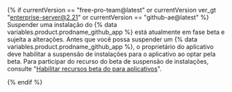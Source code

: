 {% if currentVersion == "free-pro-team@latest" or currentVersion ver_gt "enterprise-server@2.21" or currentVersion == "github-ae@latest" %}
Suspender uma
instalação do {% data variables.product.prodname_github_app %} está atualmente em fase beta e sujeita a alterações. Antes que você possa suspender um {% data variables.product.prodname_github_app %}, o proprietário do aplicativo deve habilitar a suspensão de instalações para o aplicativo ao optar pela beta. Para participar do recurso do beta de suspensão de instalações, consulte "[Habilitar recursos beta do para aplicativos](/developers/apps/activating-beta-features-for-apps)".

{% endif %}
